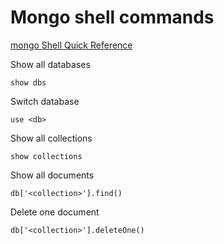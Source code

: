 # Mongo shell commands

[mongo Shell Quick Reference](https://docs.mongodb.com/manual/reference/mongo-shell/)

Show all databases

`show dbs`

Switch database

`use <db>`

Show all collections

`show collections`

Show all documents

`db['<collection>'].find()`

Delete one document

`db['<collection>'].deleteOne()`
  